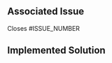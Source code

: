 ## Associated Issue
<!---
This project only accepts pull requests that are associated to currently open issues
If submitting a new enhancement or change in functionality, please open an issue first for discussion
If making a bugfix, it should be associated with an existing issue with a description and reproduction steps
Please link to the issue below:
-->
Closes #ISSUE_NUMBER

## Implemented Solution
<!---
Please write a description for your solution here.
Have you encountered any issues along the way?
Are there any caveats to note?
-->
